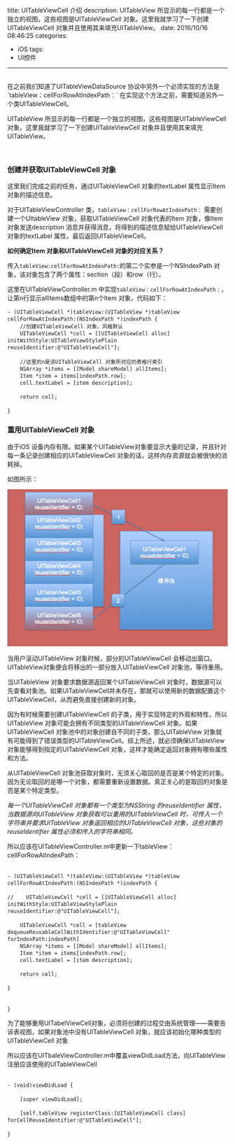 title: UITableViewCell 介绍
description: UITableView 所显示的每一行都是一个独立的视图，这些视图是UITableViewCell 对象。这里我就学习了一下创建UITableViewCell 对象并且使用其来填充UITableView。
date: 2016/10/16 08:46:25
categories:
- iOS
tags:
- UI控件

---

</br>
在之前我们知道了UITableViewDataSource 协议中另外一个必须实现的方法是`tableView：cellForRowAtIndexPath：` 在实现这个方法之前，需要知道另外一个类UITableViewCell。

UITableView 所显示的每一行都是一个独立的视图，这些视图是UITableViewCell 对象。这里我就学习了一下创建UITableViewCell 对象并且使用其来填充UITableView。

</br>

### 创建并获取UITableViewCell 对象

这里我们完成之前的任务，通过UITableViewCell 对象的textLabel 属性显示Item 对象的描述信息。

对于UITableViewController 类，`tableView：cellForRowAtIndexPath：` 需要创建一个UItableView 对象，获取UITableViewCell 对象代表的Item 对象，像Item对象发送description 消息并获得消息，将得到的描述信息赋给UITableViewCell 对象的textLabel 属性，最后返回UITableViewCell。

**如何确定Item 对象和UITableViewCell 对象的对应关系？**

传入`tableView:cellForRowAtIndexPath:`的第二个实参是一个NSIndexPath 对象，该对象包含了两个属性：section（段）和row（行）。

这里在UITableViewController.m 中实现`tableView：cellForRowAtIndexPath：`，让第n行显示allItems数组中的第n个Item 对象，代码如下：

```
- (UITableViewCell *)tableView:(UITableView *)tableView cellForRowAtIndexPath:(NSIndexPath *)indexPath {
    //创建UITableViewCell 对象，风格默认
    UITableViewCell *cell = [[UITableViewCell alloc] initWithStyle:UITableViewStylePlain reuseIdentifier:@"UITableViewCell"];
    
    //这里的n是该UITableViewCell 对象所对应的表格行索引
    NSArray *items = [[Model shareModel] allItems];
    Item *item = items[indexPath.row];
    cell.textLabel = [item description];
    
    return cell;
    
}
```
### 重用UITableViewCell 对象

由于iOS 设备内存有限。如果某个UITableView对象要显示大量的记录，并且针对每一条记录创建相应的UITableViewCell 对象的话，这样内存资源就会被很快的消耗掉。

如图所示：

![UITableViewCell 的重用](https://github.com/KnightJoker/KnightJoker.github.io/blob/master/Img/UITableViewCell%20%E7%9A%84%E9%87%8D%E7%94%A8.png?raw=true)

当用户滚动UITableView 对象时候，部分的UITableViewCell 会移动出窗口。UITableView对象便会将移出的一部分放入UITableViewCell 对象池，等待重用。

当UITableView 对象要求数据源返回某个UITableViewCell 对象时，数据源可以先查看对象池。如果UITableViewCell并未存在，那就可以使用新的数据配置这个UITableViewCell，从而避免直接创建新的对象。

因为有时候需要创建UITableViewCell 的子类，用于实现特定的外观和特性，所以UITableView 对象可能会拥有不同类型的UITableViewCell 对象。如果UITableViewCell 对象池中的对象创建自不同的子类，那么UITableView 对象就有可能得到了错误类型的UITableViewCell。综上所述，就必须确保UITableView 对象能够得到指定的UITableViewCell 对象，这样才能确定返回对象拥有哪些属性和方法。

从UITableViewCell 对象池获取对象时，无须关心取回的是否是某个特定的对象。因为无论取回的是哪一个对象，都需要重新设置数据。真正关心的是取回的对象是否是某个特定类型。

*每一个UITableViewCell 对象都有一个类型为NSString 的reuseIdentifier 属性，当数据源向UITableView 对象获取可以重用的UITableViewCell 时，可传入一个字符串并要求UITableView 对象返回相应的UITableViewCell 对象，这些对象的reuseIdentifier 属性必须和传入的字符串相同。*

所以应该在UITableViewController.m中更新一下tableView：cellForRowAtIndexPath：

```

- (UITableViewCell *)tableView:(UITableView *)tableView cellForRowAtIndexPath:(NSIndexPath *)indexPath {

//    UITableViewCell *cell = [[UITableViewCell alloc] initWithStyle:UITableViewStylePlain reuseIdentifier:@"UITableViewCell"];
   
    UITableViewCell *cell = [tableView dequeueReusableCellWithIdentifier:@"UITableViewCell" forIndexPath:indexPath]
    NSArray *items = [[Model shareModel] allItems];
    Item *item = items[indexPath.row];
    cell.textLabel = [item description];
    
    return cell;
    
}

    
}

```

为了能够重用UITabelViewCell对象，必须将创建的过程交由系统管理——需要告诉表视图，如果对象池中没有UITableViewCell 对象，就应该初始化哪种类型的UITableViewCell 对象

所以应该在UITbaleViewController.m中覆盖viewDidLoad方法，向UITableView 注册应该使用的UITableViewCell

```

- (void)viewDidLoad {
    
    [super viewDidLoad];

    [self.tableView registerClass:[UITableViewCell class] forCellReuseIdentifier:@"UITableViewCell"];
    
}
```

